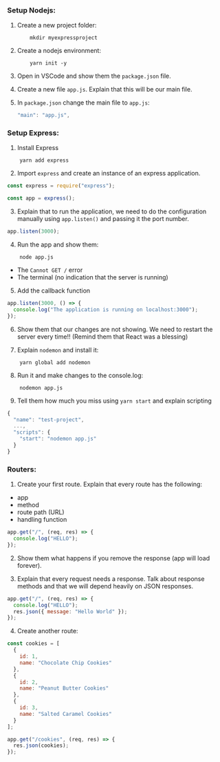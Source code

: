 ### Setup Nodejs:

1. Create a new project folder:

   ```shell
       mkdir myexpressproject
   ```

2. Create a nodejs environment:

   ```shell
       yarn init -y
   ```

3. Open in VSCode and show them the `package.json` file.

4. Create a new file `app.js`. Explain that this will be our main file.

5. In `package.json` change the main file to `app.js`:

   ```javascript
   "main": "app.js",
   ```

### Setup Express:

1. Install Express

```shell
    yarn add express
```

2. Import `express` and create an instance of an express application.

```javascript
const express = require("express");

const app = express();
```

3. Explain that to run the application, we need to do the configuration manually using `app.listen()` and passing it the port number.

```javascript
app.listen(3000);
```

4. Run the app and show them:

```shell
    node app.js
```

- The `Cannot GET /` error
- The terminal (no indication that the server is running)

5. Add the callback function

```javascript
app.listen(3000, () => {
  console.log("The application is running on localhost:3000");
});
```

6. Show them that our changes are not showing. We need to restart the server every time!! (Remind them that React was a blessing)

7. Explain `nodemon` and install it:

```shell
    yarn global add nodemon
```

8. Run it and make changes to the console.log:

```shell
    nodemon app.js
```

9. Tell them how much you miss using `yarn start` and explain scripting

```javascript
{
  "name": "test-project",
  ...,
  "scripts": {
    "start": "nodemon app.js"
  }
}
```

### Routers:

1. Create your first route. Explain that every route has the following:

- app
- method
- route path (URL)
- handling function

```javascript
app.get("/", (req, res) => {
  console.log("HELLO");
});
```

2. Show them what happens if you remove the response (app will load forever).

3. Explain that every request needs a response. Talk about response methods and that we will depend heavily on JSON responses.

```javascript
app.get("/", (req, res) => {
  console.log("HELLO");
  res.json({ message: "Hello World" });
});
```

4. Create another route:

```javascript
const cookies = [
  {
    id: 1,
    name: "Chocolate Chip Cookies"
  },
  {
    id: 2,
    name: "Peanut Butter Cookies"
  },
  {
    id: 3,
    name: "Salted Caramel Cookies"
  }
];

app.get("/cookies", (req, res) => {
  res.json(cookies);
});
```
